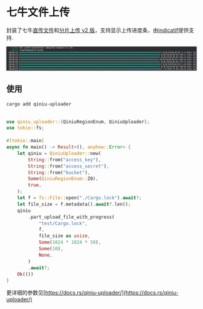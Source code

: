# 七牛文件上传

封装了七牛[直传文件](https://developer.qiniu.com/kodo/1312/upload)和[分片上传 v2 版](https://developer.qiniu.com/kodo/6364/multipartupload-interface)，支持显示上传进度条，由[indicatif](https://crates.io/crates/indicatif)提供支持.

![](./snapshot.png)

## 使用

```
cargo add qiniu-uploader
```

```rust

use qiniu_uploader::{QiniuRegionEnum, QiniuUploader};
use tokio::fs;

#[tokio::main]
async fn main() -> Result<(), anyhow::Error> {
    let qiniu = QiniuUploader::new(
        String::from("access_key"),
        String::from("access_secret"),
        String::from("bucket"),
        Some(QiniuRegionEnum::Z0),
        true,
    );
    let f = fs::File::open("./Cargo.lock").await?;
    let file_size = f.metadata().await?.len();
    qiniu
        .part_upload_file_with_progress(
            "test/Cargo.lock",
            f,
            file_size as usize,
            Some(1024 * 1024 * 50),
            Some(10),
            None,
        )
        .await?;
    Ok(())
}
```

更详细的参数见[https://docs.rs/qiniu-uploader/](https://docs.rs/qiniu-uploader/)
